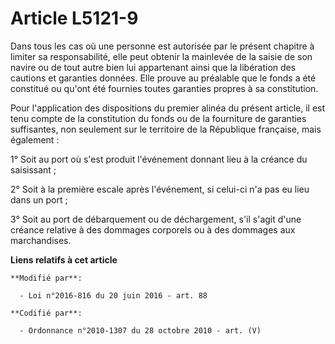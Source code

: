 # Article L5121-9

Dans tous les cas où une personne est autorisée par le présent chapitre à limiter sa responsabilité, elle peut obtenir la
mainlevée de la saisie de son navire ou de tout autre bien lui appartenant ainsi que la libération des cautions et garanties
données. Elle prouve au préalable que le fonds a été constitué ou qu'ont été fournies toutes garanties propres à sa
constitution.

Pour l'application des dispositions du premier alinéa du présent article, il est tenu compte de la constitution du fonds ou
de la fourniture de garanties suffisantes, non seulement sur le territoire de la République française, mais également :

1° Soit au port où s'est produit l'événement donnant lieu à la créance du saisissant ;

2° Soit à la première escale après l'événement, si celui-ci n'a pas eu lieu dans un port ;

3° Soit au port de débarquement ou de déchargement, s'il s'agit d'une créance relative à des dommages corporels ou à des
dommages aux marchandises.

**Liens relatifs à cet article**

	**Modifié par**:

	  - Loi n°2016-816 du 20 juin 2016 - art. 88

	**Codifié par**:

	  - Ordonnance n°2010-1307 du 28 octobre 2010 - art. (V)
